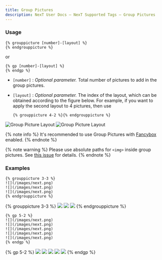 ```yaml
---
title: Group Pictures
description: NexT User Docs – NexT Supported Tags – Group Pictures
---
```


### Usage

```jinja
{% grouppicture [number]-[layout] %}
{% endgrouppicture %}
```

or

```jinja
{% gp [number]-[layout] %}
{% endgp %}
```

- `[number]` : *Optional parameter.* Total number of pictures to add in the group pictures.
- `[layout]` : *Optional parameter.* The index of the layout, which can be obtained according to the figure below. For example, if you want to apply the second layout to 4 pictures, then use

    ```jinja
    {% grouppicture 4-2 %}{% endgrouppicture %}
    ```

![Group Picture Layout](/images/group-picture-1.png)
![Group Picture Layout](/images/group-picture-2.png)

{% note info %}
It's recommended to use Group Pictures with [Fancybox](/docs/third-party-services/external-libraries.html#Fancybox) enabled.
{% endnote %}

{% note warning %}
Please use absolute paths for `<img>` inside group pictures. See [this issue](https://github.com/next-theme/hexo-theme-next/issues/639#issuecomment-1514390433) for details.
{% endnote %}

### Examples

```jinja
{% grouppicture 3-3 %}
![](/images/next.png)
![](/images/next.png)
![](/images/next.png)
{% endgrouppicture %}
```

{% grouppicture 3-3 %}
![](/images/next.png)
![](/images/next.png)
![](/images/next.png)
{% endgrouppicture %}

```jinja
{% gp 5-2 %}
![](/images/next.png)
![](/images/next.png)
![](/images/next.png)
![](/images/next.png)
![](/images/next.png)
{% endgp %}
```

{% gp 5-2 %}
![](/images/next.png)
![](/images/next.png)
![](/images/next.png)
![](/images/next.png)
![](/images/next.png)
{% endgp %}
